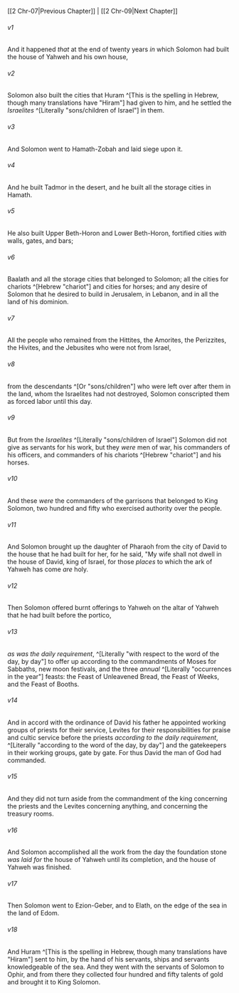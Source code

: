 ﻿---
aliases:
  - 2 Chronicles 8
---

[[2 Chr-07|Previous Chapter]] | [[2 Chr-09|Next Chapter]]

###### v1
And it happened _that_ at the end of twenty years _in_ which Solomon had built the house of Yahweh and his own house,

###### v2
Solomon also built the cities that Huram ^[This is the spelling in Hebrew, though many translations have "Hiram"] had given to him, and he settled the _Israelites_ ^[Literally "sons/children of Israel"] in them.

###### v3
And Solomon went to Hamath-Zobah and laid siege upon it.

###### v4
And he built Tadmor in the desert, and he built all the storage cities in Hamath.

###### v5
He also built Upper Beth-Horon and Lower Beth-Horon, fortified cities _with_ walls, gates, and bars;

###### v6
Baalath and all the storage cities that belonged to Solomon; all the cities for chariots ^[Hebrew "chariot"] and cities for horses; and any desire of Solomon that he desired to build in Jerusalem, in Lebanon, and in all the land of his dominion.

###### v7
All the people who remained from the Hittites, the Amorites, the Perizzites, the Hivites, and the Jebusites who were not from Israel,

###### v8
from the descendants ^[Or "sons/children"] who were left over after them in the land, whom the Israelites had not destroyed, Solomon conscripted them as forced labor until this day.

###### v9
But from the _Israelites_ ^[Literally "sons/children of Israel"] Solomon did not give as servants for his work, but they _were_ men of war, his commanders of his officers, and commanders of his chariots ^[Hebrew "chariot"] and his horses.

###### v10
And these _were_ the commanders of the garrisons that belonged to King Solomon, two hundred and fifty who exercised authority over the people.

###### v11
And Solomon brought up the daughter of Pharaoh from the city of David to the house that he had built for her, for he said, "My wife shall not dwell in the house of David, king of Israel, for those _places_ to which the ark of Yahweh has come _are_ holy.

###### v12
Then Solomon offered burnt offerings to Yahweh on the altar of Yahweh that he had built before the portico,

###### v13
_as was the daily requirement_, ^[Literally "with respect to the word of the day, by day"] to offer up according to the commandments of Moses for Sabbaths, new moon festivals, and the three _annual_ ^[Literally "occurrences in the year"] feasts: the Feast of Unleavened Bread, the Feast of Weeks, and the Feast of Booths.

###### v14
And in accord with the ordinance of David his father he appointed working groups of priests for their service, Levites for their responsibilities for praise and cultic service before the priests _according to the daily requirement_, ^[Literally "according to the word of the day, by day"] and the gatekeepers in their working groups, gate by gate. For thus David the man of God had commanded.

###### v15
And they did not turn aside from the commandment of the king concerning the priests and the Levites concerning anything, and concerning the treasury rooms.

###### v16
And Solomon accomplished all the work from the day the foundation stone _was laid for_ the house of Yahweh until its completion, and the house of Yahweh was finished.

###### v17
Then Solomon went to Ezion-Geber, and to Elath, on the edge of the sea in the land of Edom.

###### v18
And Huram ^[This is the spelling in Hebrew, though many translations have "Hiram"] sent to him, by the hand of his servants, ships and servants knowledgeable of the sea. And they went with the servants of Solomon to Ophir, and from there they collected four hundred and fifty talents of gold and brought it to King Solomon.